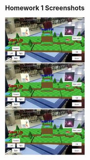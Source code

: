 ## Homework 1 Screenshots
[<img src="CSE462_Hw01/Screenshot_2019-10-24-02-37-25.png" width=260>](CSE462_Hw01/Screenshot_2019-10-24-02-37-25.png)
[<img src="CSE462_Hw01/Screenshot_2019-10-24-02-37-25.png" width=260>](CSE462_Hw01/Screenshot_2019-10-24-02-37-25.png)
[<img src="CSE462_Hw01/Screenshot_2019-10-24-02-37-25.png" width=260>](CSE462_Hw01/Screenshot_2019-10-24-02-37-25.png)
